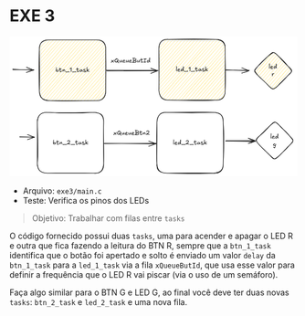 # EXE 3

![](diagram.png)

- Arquivo: `exe3/main.c`
- Teste: Verifica os pinos dos LEDs

> Objetivo: Trabalhar com filas entre `tasks`

O código fornecido possui duas `tasks`, uma para acender e apagar o LED R e outra que fica fazendo a leitura do BTN R, sempre que a `btn_1_task` identifica que o botão foi apertado e solto é enviado um valor `delay` da `btn_1_task` para a `led_1_task` via a fila `xQueueButId`, que usa esse valor para definir a frequência que o LED R vai piscar (via o uso de um semáforo).

Faça algo similar para o BTN G e LED G, ao final você deve ter duas novas `tasks`: `btn_2_task` e `led_2_task` e uma nova fila.
